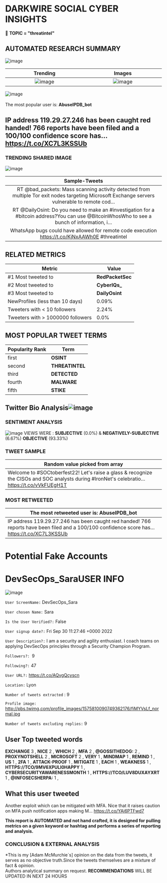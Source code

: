 # DARKWIRE SOCIAL CYBER INSIGHTS 
&#x1F34E; **TOPIC = "threatintel"**

## AUTOMATED RESEARCH SUMMARY
  ![image](darkLogo.png)   

|  Trending  |   Images | 
:-------------------------:|:-------------------------:
|  ![image](assets/threatintel/imageFile1.jpg)     <img width=200/> | ![image](assets/threatintel/imageFile2.jpg) <img width=200/> |   
 
 
![image](assets/threatintel/TWEETS.png)
<br></br>
The most popular user is: **AbuseIPDB_bot**  
 

## IP address 119.29.27.246 has been caught red handed! 766 reports have been filed and a 100/100 confidence score has… https://t.co/XC7L3KSSUb 

  




### TRENDING SHARED IMAGE

![image](assets/threatintel/twitterPostedImage.png)



|                **Sample-Tweets**        |
| :-------------: |
| RT @bad_packets: Mass scanning activity detected from multiple Tor exit nodes targeting Microsoft Exchange servers vulnerable to remote cod… |
| RT @DailyOsint: Do you need to make an #investigation for a #bitcoin address?You can use @BitcoinWhosWho to see a bunch of information, i… |
| WhatsApp bugs could have allowed for remote code execution https://t.co/KjNxAAWh0E #threatintel |

## RELATED METRICS<br>
| Metric | Value |
| ------------- | ------------- |
| #1 Most tweeted to  | **RedPacketSec** |
| #2 Most tweeted to  | **CyberIQs_** |
| #3 Most tweeted to  | **DailyOsint** |
| NewProfiles (less than 10 days) | 0.09%  |
| Tweeters with < 10 followers  | 2.24%|
| Tweeters with > 1000000 followers  | 0.0%  |



## MOST POPULAR TWEET TERMS 


| Popularity Rank  | Term |
| ------------- | ------------- |
| first  | **OSINT**  |
| second  | **THREATINTEL**  |
| third  | **DETECTED** |
| fourth  | **MALWARE**  |
| fifth  | **STIKE**  |


## Twitter Bio Analysis![image](assets/threatintel/BIO.png)
### SENTIMENT ANALYSIS
![image](assets/threatintel/sentiment.png)
VIEWS WERE : **SUBJECTIVE**  (0.0%) & **NEGATIVELY-SUBJECTIVE** (6.67%) **OBJECTIVE** (93.33%)

### TWEET SAMPLE 
| Random value picked from array |
| ------------- |
|Welcome to #SOCtoberfest22! Let's raise a glass &amp; recognize the CISOs and SOC analysts during #IronNet's celebratio… https://t.co/vVkFUEgH1T |

### MOST RETWEETED 

| The most retweeted user is: **AbuseIPDB_bot**  |
| ------------- |
| IP address 119.29.27.246 has been caught red handed! 766 reports have been filed and a 100/100 confidence score has… https://t.co/XC7L3KSSUb |

# Potential Fake Accounts
 
# DevSecOps_SaraUSER INFO
![image](http://pbs.twimg.com/profile_images/1575810090749362176/fiMYVsLf_normal.jpg)
 
`User ScreenName:` DevSecOps_Sara 
 
`User chosen Name:` Sara 
 
`Is the User Verified?:` False 
 
`User signup date?:` Fri Sep 30 11:27:46 +0000 2022 
 
`User Description?:` I am a security and agility enthusiast. I coach teams on applying DevSecOps principles through a Security Champion Program. 
 
`Followers?: `9 
 
`Following?:` 47 
 
`User URL?:` https://t.co/AQvgQcyscn 
 
`Location:` Lyon 
 
`Number of tweets extracted`  : 9 
 
`Profile image:` http://pbs.twimg.com/profile_images/1575810090749362176/fiMYVsLf_normal.jpg 
 
`Number of tweets excluding replies:` 9 
 

 

 
## User Top tweeted words 
 
**EXCHANGE** 3 , **NICE** 2 , **WHICH** 2 , **MFA** 2 , **@GOSSITHEDOG:** 2 , **PROXYNOTSHELL** 2 , **MICROSOFT** 2 , **VERY** 1 , **MINDMAP** 1 , **REMIND** 1 , **US** 1 , **2FA** 1 , **ATTACK-PROOF** 1 , **MITIGATE** 1 , **EACH** 1 , **WEAKNESS** 1 , **HTTPS://TCO/9MV6XPULI0HAPPY** 1 , **CYBERSECURITYAWARENESSMONTH** 1 , **HTTPS://TCO/LUV8DUXAYXRT** 1 , **@INFOSECSHERPA:** 1 , 
 
## What this user tweeted
 
Another exploit which can be mitigated with MFA. Nice that it raises caution on MFA push notification apps making M… https://t.co/YAj6PTFwd7
 

<b> This report is AUTOMATED and not hand crafted, it is designed for pulling metrics on a given keyword or hashtag and performs a series of reporting and analysis.</b>  
### CONCLUSION & EXTERNAL ANALYSIS

*This is my [Adam McMurchie`s] opinion on the data from the tweets, it serves as no objective truth.Since the tweets themselves are a mixture of fact & opinion.<br>
Authors analytical summary on request.
**RECOMMENDATIONS** WILL BE UPDATED IN NEXT  24 HOURS <br>